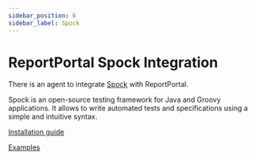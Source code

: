 ```yaml
---
sidebar_position: 6
sidebar_label: Spock
---
```


# ReportPortal Spock Integration

There is an agent to integrate [Spock](https://spockframework.org/) with ReportPortal.

Spock is an open-source testing framework for Java and Groovy applications. It allows to write automated tests and specifications using a simple and intuitive syntax.

[Installation guide](https://github.com/reportportal/agent-java-spock#readme)

[Examples](https://github.com/reportportal/examples-java/tree/master/example-spock)
